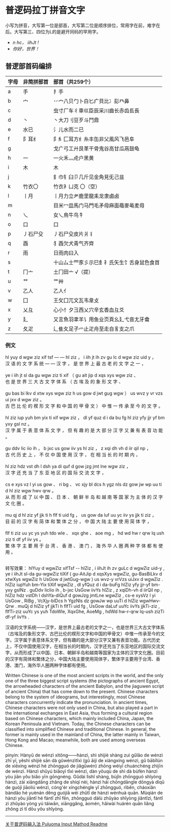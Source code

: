 # 普逻码拉丁拼音文字

小写为拼音，大写第一位是部首，大写第二位是顺序排位，常用字在前，难字在后。大写第三、四位为L的是避开同码的罕用字。  



* *n hc， iihJt !*  
* *你好，世界！* 



## 普逻部首码编排 

|字母 |非简拼部首|部首（共259个） |
| :-------------|:------------- |:------------- |
|a  |  手         |扌手  |
|b  |  宀         |丷宀八贝勹卜白匕疒貝比冫髟癶鼻  |
|c  |             |虫寸厂车彳車巛臣辰采川齒长赤齿镸長  |
|d  | 丶          |丶大刀刂豆歹斗鬥鼎  |
|e  | 水已        |氵儿水而二已  |
|f  | 阝耳纟      |阝糹匚耳方纟糸丰缶非父風风飞邑阜  |
|g  |             |戈广弓工廾艮革干骨鬼谷高甘瓜鬲鼓龟  |
|h  | 一          |一火禾灬虍户黑黄  |
|i  | 木          |木  |
|j  |             |釒巾钅臼卩几斤见金角見旡己韭|
|k  | 竹衣〇      |竹衣衤凵克 〇（空）|
|l  | 丨月        |丨月力立耂鹿里龍耒龙隶鹵卤|
|m  |             |目米冖皿馬门马門毛矛母麻面黽麥黾麦毋|
|n  |  乀         |女乀鳥牛鸟牜|
|o  | 口          |口|
|p  | 丿石尸殳    |丿石尸殳皮片爿丬|
|q  | 酉          |犭酉欠犬青气齐齊|
|r  | 雨          |日雨肉曰入|
|s  |             |十山厶士罒豕彡示巳飠礻氏矢生饣舌身鼠色食首|
|t  | 冂亠        |土冂田亠 √（提）|
|u  |艹           |艹艸|
|v  |乙人         |乙人亻|
|w  |囗           |王攵囗兀文瓦韦韋攴|
|x  |乂彑         |心小忄夕彐西乂穴辛玄香血彑爻|
|y  |廴           |又言魚羽聿羊讠用鱼业页頁幺廴弋音尢牙龠|
|z  |夂疋         |辶隹夂足子爫止疋舟至走自豸支之爪|


### 例文
hl yuy d  wgw ziz xif tsf — — hl ziz ， i  iih jt ih zv gu lc d  wgw ziz uid y  ，<br/>
汉 语  的 文  字  系  统  — — 汉 字  ， 是 世  界 上 最 古 老 的 文  字  之  一 ， <br/>
<br/>
ye i  iih jt sl da gu wgw ziz ti xif （ gu ait jip d  xqs xys wgw ziz 、 <br/>
也 是 世  界 三 大 古 文  字  体 系  （ 古 埃  及  的 象  形  文  字  、<br/>
<br/>
gu bas bi lkv d  xtw xys wgw ziz h  us gow d  jwt gug wgw ） us wvz y  vr vzs ui jxv d  wgw ziz 。<br/>
古 巴  比 伦  的 楔  形  文  字  和 中 国  的 甲  骨  文  ） 中 惟  一 传 承  至 今  的 文  字  。 <br/>
<br/>
hl ziz iup yuh bm yix ti xif wgw ziz ， dl yf quz d  i  da bu fg hl ziz yfy jjr yf bm yxy gsl nz 。 <br/>
汉 字  属  于  表 意  体 系  文  字  ， 但 有 趣  的 是 大 部 分 汉 字  又  兼  有 表 音  功  能 。 <br/>
<br/>
gu ddv lic iio ih ， b  jxc us gow iiv ys hl ziz ， z  xqi dh vh d  iir qil np ， <br/>
古 代  历  史  上 ， 不 仅  中 国  使  用 汉 字  ， 在 相  当 长 的 时  期  内 ，<br/>
<br/>
hl ziz hdz vst dh l  dsh ya di quf d  gow jzg jmt lne wgw ziz ， <br/>
汉 字  还  充  当 了 东  亚 地 区  的 国  际  交  流  文  字  ， <br/>
<br/>
cs e  xys vz l  yi us gow 、 ri bg 、 vc xjy bl dcs h  ygz nls dz gow jw wp uu ti d  hl ziz wgw hwv qrw 。<br/>
从 而 形  成 了 以 中 国  、 日 本 、 朝 鲜  半 岛  和 越  南  等 国  家 为 主 体 的 汉 字  文  化  圈  。<br/>
<br/>
mu qj d  hl ziz yf jjk ti h  flf ti uid fg ， us gow da luf uu yc iiv ys jjk ti ziz ， <br/>
目 前 的 汉 字  有 简  体 和 繁  体 之  分 ， 中 国  大 陆  主 要 使  用 简  体 字  ，<br/>
<br/>
flf ti ziz uu yc ys yuh tdo wle 、 xqx ghe 、 aoe mg ， hd wd hw r  qrw lq ush ziz ti df yf iiv ys 。 <br/>
繁  体 字  主 要 用 于  台  湾  、 香  港  、 澳  门 ， 海 外 华 人 圈  两 种  字  体 都 有 使  用 。 <br/>
<br/>


转写效果：
hlYuy d wgwZiz xifTsf -- hlZiz , i iihJt ih zv guLc d wgwZiz uid-y , ye i iihJt sl-da gu-wgwZiz tiXif ( gu-AitJip d xqsXys wgwZiz, gu-BasBiLkv d xtwXys wgwZiz h UsGow d jwtGug-wgw ) us wvz-y vrVzs uiJxv d wgwZiz . hlZiz iupYuh bm-Yix tiXif wgwZiz , dl yfQuz d i da-buFg hlZiz yfy jjr-yf bm-yxy gslNz . guDdv licIio ih , b-jxc UsGow iivYs hlZiz , z xqiDh-vh d iirQil np , hlZiz hdz vstDh l dshYa-diQuf d gowJzg jmtLne wgwZiz , cs-e xysVz l yi UsGow , RiBg , VcXjy-blDcs h YgzNls dz gowJw wp uuTi d hlZiz wgwHwv-Qrw . muQj d hlZiz yf jjkTi h flfTi uid fg , UsGow daLuf uuYc iivYs jjkTi-ziz , flfTi-ziz uuYc ys yuh TdoWle, XqxGhe, AoeMg , hdWd hw-r-qrw lq-ush zizTi df-yf iivYs .

汉语的文字系统——汉字，是世界上最古老的文字之一，也是世界三大古文字体系（古埃及的象形文字、古巴比伦的楔形文字和中国的甲骨文）中惟一传承至今的文字。汉字属于表意体系文字，但有趣的是大部分汉字又兼有表音功能。古代历史上，不仅中国使用汉字，在相当长的时期内，汉字还充当了东亚地区的国际交流文字，从而形成了以中国、日本、朝鲜半岛和越南等国家为主体的汉字文化圈。目前的汉字有简体和繁体之分，中国大陆主要使用简体字，繁体字主要用于台湾、香港、澳门，海外华人圈两种字体都有使用。

Written Chinese is one of the most ancient scripts in the world, and the only one of the three biggest script systems (the pictographs of ancient Egypt, the arrowheaded characters of the ancient Babylon, and the jiaguwen script of ancient China) that has come down to the present. Chinese characters belong to the system of ideograms, but interestingly, most Chinese characters concurrently indicate the pronunciation. In ancient times, Chinese characters were not only used in China, but also played a part in the international exchanges in East Asia, thus forming a cultural region based on Chinese characters, which mainly included China, Japan, the Korean Peninsula and Vietnam. Today, the Chinese characters can be classified into simplified Chinese and traditional Chinese. In general, the former is mainly used in the mainland of China, the latter mainly in Taiwan, Hong Kong and Macao; meanwhile, both are used among overseas Chinese.

pinyin:
Hànyǔ de wénzì xìtǒng——hànzì, shì shìjiè shàng zuì gǔlǎo de wénzì zhī yī, yěshì shìjiè sān dà gǔwénzìtǐxì (gǔ āijí de xiàngxíng wénzì, gǔ bābǐlún de xiēxíng wénzì hé zhōngguó de jiǎgǔwén) zhōng wéiyī chuánchéng zhìjīn de wénzì. Hànzì shǔyú biǎoyì tǐxì wénzì, dàn yǒuqù de shì dà bùfèn hànzì yòu jiān yǒu biǎo yīn gōngnéng. Gǔdài lìshǐ shàng, bùjǐn zhōngguó shǐyòng hànzì, zài xiāngdāng zhǎng de shíqí nèi, hànzì hái chōngdāngle dōngyà dìqū de guójì jiāoliú wénzì, cóng'ér xíngchéngle yǐ zhōngguó, rìběn, cháoxiǎn bàndǎo hé yuènán děng guójiā wéi zhǔtǐ de hànzì wénhuà quān. Mùqián de hànzì yǒu jiǎntǐ hé fántǐ zhī fēn, zhōngguó dàlù zhǔyào shǐyòng jiǎntǐzì, fántǐ zì zhǔyào yòng yú táiwān, xiānggǎng, àomén, hǎiwài huárén quān liǎng zhǒng zì tǐ dōu yǒu shǐyòng.




-----------------------------------------------
[关于普逻码输入法 Puluoma Input Mathod  Readme](https://whhq.github.io/index.html) 
